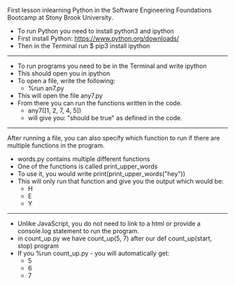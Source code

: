 First lesson inlearning Python in the Software Engineering Foundations Bootcamp at Stony Brook University.

- To run Python you need to install python3 and ipython
- First install Python: https://www.python.org/downloads/
- Then in the Terminal run $ pip3 install ipython

_________________________________________________
- To run programs you need to be in the Terminal and write ipython
- This should open you in ipython
- To open a file, write the following:
    - %run an7.py
- This will open the file any7.py
- From there you can run the functions written in the code.
    - any7([1, 2, 7, 4, 5])
    - will give you: "should be true" as defined in the code.

____________________________________________________
After running a file, you can also specify which function to run if there are multiple functions in the program.
- words.py contains multiple different functions
- One of the functions is called print_upper_words
- To use it, you would write print(print_upper_words("hey"))
- This will only run that function and give you the output which would be:
    - H
    - E
    - Y

___________________________________________________

- Unlike JavaScript, you do not need to link to a html or provide a console.log statement to run the program.
- in count_up.py we have count_up(5, 7) after our def count_up(start, stop) program
- If you %run count_up.py - you will automatically get:
    - 5
    - 6
    - 7